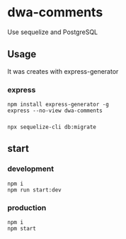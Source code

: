 # dwa-comments

Use sequelize and PostgreSQL

## Usage

It was creates with express-generator

### express

```
npm install express-generator -g
express --no-view dwa-comments
```

### 

```
npx sequelize-cli db:migrate
```

## start

### development

```
npm i
npm run start:dev
```

### production

```
npm i
npm start
```